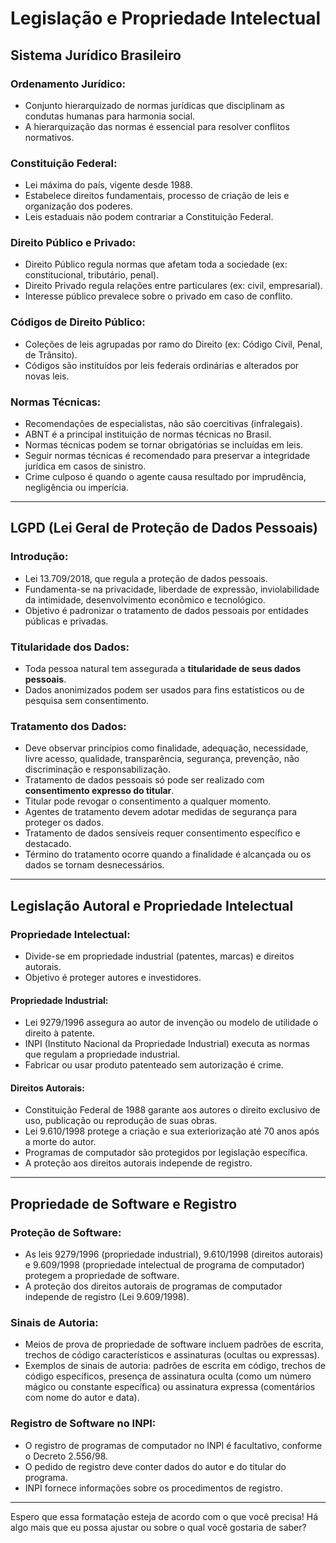 # Legislação e Propriedade Intelectual

## Sistema Jurídico Brasileiro

### Ordenamento Jurídico:

  * Conjunto hierarquizado de normas jurídicas que disciplinam as condutas humanas para harmonia social.
  * A hierarquização das normas é essencial para resolver conflitos normativos.

### Constituição Federal:

  * Lei máxima do país, vigente desde 1988.
  * Estabelece direitos fundamentais, processo de criação de leis e organização dos poderes.
  * Leis estaduais não podem contrariar a Constituição Federal.

### Direito Público e Privado:

  * Direito Público regula normas que afetam toda a sociedade (ex: constitucional, tributário, penal).
  * Direito Privado regula relações entre particulares (ex: civil, empresarial).
  * Interesse público prevalece sobre o privado em caso de conflito.

### Códigos de Direito Público:

  * Coleções de leis agrupadas por ramo do Direito (ex: Código Civil, Penal, de Trânsito).
  * Códigos são instituídos por leis federais ordinárias e alterados por novas leis.

### Normas Técnicas:

  * Recomendações de especialistas, não são coercitivas (infralegais).
  * ABNT é a principal instituição de normas técnicas no Brasil.
  * Normas técnicas podem se tornar obrigatórias se incluídas em leis.
  * Seguir normas técnicas é recomendado para preservar a integridade jurídica em casos de sinistro.
  * Crime culposo é quando o agente causa resultado por imprudência, negligência ou imperícia.

-----

## LGPD (Lei Geral de Proteção de Dados Pessoais)

### Introdução:

  * Lei 13.709/2018, que regula a proteção de dados pessoais.
  * Fundamenta-se na privacidade, liberdade de expressão, inviolabilidade da intimidade, desenvolvimento econômico e tecnológico.
  * Objetivo é padronizar o tratamento de dados pessoais por entidades públicas e privadas.

### Titularidade dos Dados:

  * Toda pessoa natural tem assegurada a **titularidade de seus dados pessoais**.
  * Dados anonimizados podem ser usados para fins estatísticos ou de pesquisa sem consentimento.

### Tratamento dos Dados:

  * Deve observar princípios como finalidade, adequação, necessidade, livre acesso, qualidade, transparência, segurança, prevenção, não discriminação e responsabilização.
  * Tratamento de dados pessoais só pode ser realizado com **consentimento expresso do titular**.
  * Titular pode revogar o consentimento a qualquer momento.
  * Agentes de tratamento devem adotar medidas de segurança para proteger os dados.
  * Tratamento de dados sensíveis requer consentimento específico e destacado.
  * Término do tratamento ocorre quando a finalidade é alcançada ou os dados se tornam desnecessários.

-----

## Legislação Autoral e Propriedade Intelectual

### Propriedade Intelectual:

  * Divide-se em propriedade industrial (patentes, marcas) e direitos autorais.
  * Objetivo é proteger autores e investidores.

#### Propriedade Industrial:

  * Lei 9279/1996 assegura ao autor de invenção ou modelo de utilidade o direito à patente.
  * INPI (Instituto Nacional da Propriedade Industrial) executa as normas que regulam a propriedade industrial.
  * Fabricar ou usar produto patenteado sem autorização é crime.

#### Direitos Autorais:

  * Constituição Federal de 1988 garante aos autores o direito exclusivo de uso, publicação ou reprodução de suas obras.
  * Lei 9.610/1998 protege a criação e sua exteriorização até 70 anos após a morte do autor.
  * Programas de computador são protegidos por legislação específica.
  * A proteção aos direitos autorais independe de registro.

-----

## Propriedade de Software e Registro

### Proteção de Software:

  * As leis 9279/1996 (propriedade industrial), 9.610/1998 (direitos autorais) e 9.609/1998 (propriedade intelectual de programa de computador) protegem a propriedade de software.
  * A proteção dos direitos autorais de programas de computador independe de registro (Lei 9.609/1998).

### Sinais de Autoria:

  * Meios de prova de propriedade de software incluem padrões de escrita, trechos de código característicos e assinaturas (ocultas ou expressas).
  * Exemplos de sinais de autoria: padrões de escrita em código, trechos de código específicos, presença de assinatura oculta (como um número mágico ou constante específica) ou assinatura expressa (comentários com nome do autor e data).

### Registro de Software no INPI:

  * O registro de programas de computador no INPI é facultativo, conforme o Decreto 2.556/98.
  * O pedido de registro deve conter dados do autor e do titular do programa.
  * INPI fornece informações sobre os procedimentos de registro.

-----

Espero que essa formatação esteja de acordo com o que você precisa\! Há algo mais que eu possa ajustar ou sobre o qual você gostaria de saber?